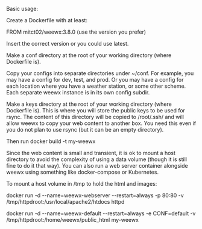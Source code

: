Basic usage:

Create a Dockerfile with at least:

FROM mitct02/weewx:3.8.0 (use the version you prefer)

Insert the correct version or you could use latest.

Make a conf directory at the root of your working directory (where Dockerfile is).

Copy your configs into separate directories under ~/conf. For example, you may
have a config for dev, test, and prod. Or you may have a config for each location
where you have a weather station, or some other scheme. Each separate weewx instance is in its own config subdir.

Make a keys directory at the root of your working directory (where Dockerfile is). This is where you will store the public keys to be used for rsync. The content of this directory will be copied to /root/.ssh/ and will allow weewx to copy your web content to another box. You need this even if you do not plan to use rsync (but it can be an empty directory).

Then run docker build -t my-weewx
  
Since the web content is small and transient, it is ok
  to mount a host directory to avoid the complexity of using a data
  volume (though it is still fine to do it that way). You can also run a web server
  container alongside weewx using something like docker-compose or Kubernetes.

To mount a host volume in /tmp to hold the html and images:

docker run -d --name=weewx-webserver --restart=always -p 80:80 -v 
/tmp/httpdroot:/usr/local/apache2/htdocs httpd

docker run -d --name=weewx-default --restart=always -e CONF=default -v /tmp/httpdroot:/home/weewx/public_html my-weewx
